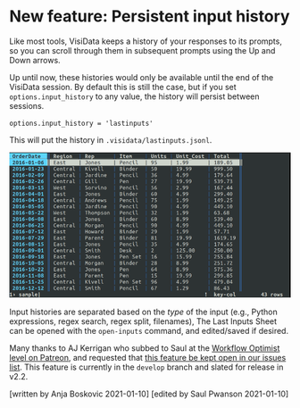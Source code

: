 # New feature: Persistent input history

Like most tools, VisiData keeps a history of your responses to its prompts, so you can scroll through them in subsequent prompts using the Up and Down arrows.

Up until now, these histories would only be available until the end of the VisiData session.
By default this is still the case, but if you set `options.input_history` to any value, the history will persist between sessions.

~~~
options.input_history = 'lastinputs'
~~~

This will put the history in `.visidata/lastinputs.jsonl`.

![input-history](/blog/assets/2021-input-history.gif)

Input histories are separated based on the *type* of the input (e.g., Python expressions, regex search, regex split, filenames),
The Last Inputs Sheet can be opened with the `open-inputs` command, and edited/saved if desired.

Many thanks to AJ Kerrigan who subbed to Saul at the [Workflow Optimist level on Patreon](https://www.patreon.com/saulpw), and requested that [this feature be kept open in our issues list](https://github.com/saulpw/visidata/issues/468).
This feature is currently in the `develop` branch and slated for release in v2.2.

[written by Anja Boskovic 2021-01-10]
[edited by Saul Pwanson 2021-01-10]
